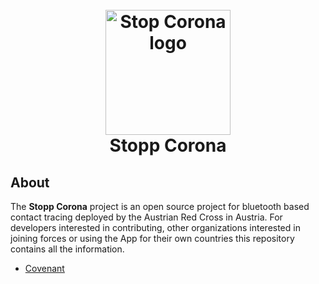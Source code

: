 <h1 align="center">
  <br>
  <img src="https://raw.githubusercontent.com/austrianredcross/stopp-corona-android/master/app/src/main/ic_launcher-playstore.png" alt="Stop Corona logo" width="200">
  <br>
  Stopp Corona
  <br>
</h1>

## About

The **Stopp Corona** project is an open source project for bluetooth based contact
tracing deployed by the Austrian Red Cross in Austria.  For developers interested
in contributing, other organizations interested in joining forces or using the
App for their own countries this repository contains all the information.

* [Covenant](blob/master/COVENANT.md)
